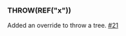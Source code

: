   [21]: https://github.com/eed3si9n/treehugger/issues/21

### THROW(REF("x"))

Added an override to throw a tree. [#21][21]
